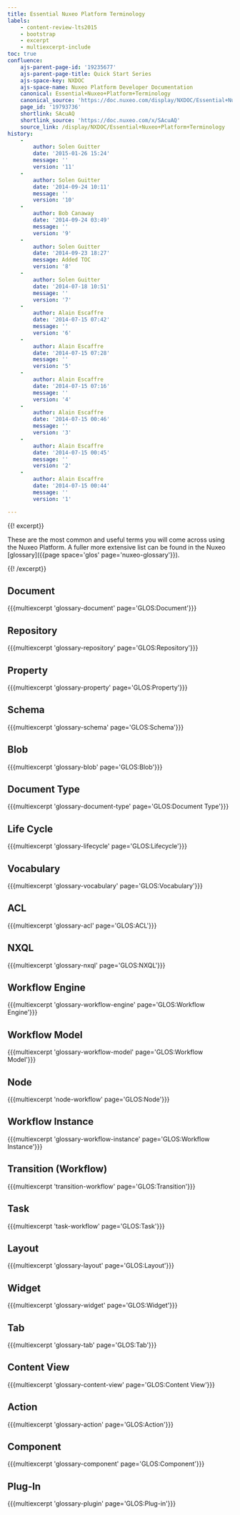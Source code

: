 ```yaml
---
title: Essential Nuxeo Platform Terminology
labels:
    - content-review-lts2015
    - bootstrap
    - excerpt
    - multiexcerpt-include
toc: true
confluence:
    ajs-parent-page-id: '19235677'
    ajs-parent-page-title: Quick Start Series
    ajs-space-key: NXDOC
    ajs-space-name: Nuxeo Platform Developer Documentation
    canonical: Essential+Nuxeo+Platform+Terminology
    canonical_source: 'https://doc.nuxeo.com/display/NXDOC/Essential+Nuxeo+Platform+Terminology'
    page_id: '19793736'
    shortlink: SAcuAQ
    shortlink_source: 'https://doc.nuxeo.com/x/SAcuAQ'
    source_link: /display/NXDOC/Essential+Nuxeo+Platform+Terminology
history:
    - 
        author: Solen Guitter
        date: '2015-01-26 15:24'
        message: ''
        version: '11'
    - 
        author: Solen Guitter
        date: '2014-09-24 10:11'
        message: ''
        version: '10'
    - 
        author: Bob Canaway
        date: '2014-09-24 03:49'
        message: ''
        version: '9'
    - 
        author: Solen Guitter
        date: '2014-09-23 18:27'
        message: Added TOC
        version: '8'
    - 
        author: Solen Guitter
        date: '2014-07-18 10:51'
        message: ''
        version: '7'
    - 
        author: Alain Escaffre
        date: '2014-07-15 07:42'
        message: ''
        version: '6'
    - 
        author: Alain Escaffre
        date: '2014-07-15 07:28'
        message: ''
        version: '5'
    - 
        author: Alain Escaffre
        date: '2014-07-15 07:16'
        message: ''
        version: '4'
    - 
        author: Alain Escaffre
        date: '2014-07-15 00:46'
        message: ''
        version: '3'
    - 
        author: Alain Escaffre
        date: '2014-07-15 00:45'
        message: ''
        version: '2'
    - 
        author: Alain Escaffre
        date: '2014-07-15 00:44'
        message: ''
        version: '1'

---
```

{{! excerpt}}

These are the most common and useful terms you will come across using the Nuxeo Platform. A fuller more extensive list can be found in the Nuxeo [glossary]({{page space='glos' page='nuxeo-glossary'}}).

{{! /excerpt}}

## Document

{{{multiexcerpt 'glossary-document' page='GLOS:Document'}}}

## Repository

{{{multiexcerpt 'glossary-repository' page='GLOS:Repository'}}}

## Property

{{{multiexcerpt 'glossary-property' page='GLOS:Property'}}}

## Schema

{{{multiexcerpt 'glossary-schema' page='GLOS:Schema'}}}

## Blob

{{{multiexcerpt 'glossary-blob' page='GLOS:Blob'}}}

## Document Type

{{{multiexcerpt 'glossary-document-type' page='GLOS:Document Type'}}}

## Life Cycle

{{{multiexcerpt 'glossary-lifecycle' page='GLOS:Lifecycle'}}}

## Vocabulary

{{{multiexcerpt 'glossary-vocabulary' page='GLOS:Vocabulary'}}}

## ACL

{{{multiexcerpt 'glossary-acl' page='GLOS:ACL'}}}

## NXQL

{{{multiexcerpt 'glossary-nxql' page='GLOS:NXQL'}}}

## Workflow Engine

{{{multiexcerpt 'glossary-workflow-engine' page='GLOS:Workflow Engine'}}}

## Workflow Model

{{{multiexcerpt 'glossary-workflow-model' page='GLOS:Workflow Model'}}}

## Node

{{{multiexcerpt 'node-workflow' page='GLOS:Node'}}}

## Workflow Instance

{{{multiexcerpt 'glossary-workflow-instance' page='GLOS:Workflow Instance'}}}

## Transition (Workflow)

{{{multiexcerpt 'transition-workflow' page='GLOS:Transition'}}}

## Task

{{{multiexcerpt 'task-workflow' page='GLOS:Task'}}}

## Layout

{{{multiexcerpt 'glossary-layout' page='GLOS:Layout'}}}

## Widget

{{{multiexcerpt 'glossary-widget' page='GLOS:Widget'}}}

## Tab

{{{multiexcerpt 'glossary-tab' page='GLOS:Tab'}}}

## Content View

{{{multiexcerpt 'glossary-content-view' page='GLOS:Content View'}}}

## Action

{{{multiexcerpt 'glossary-action' page='GLOS:Action'}}}

## Component

{{{multiexcerpt 'glossary-component' page='GLOS:Component'}}}

## Plug-In

{{{multiexcerpt 'glossary-plugin' page='GLOS:Plug-in'}}}